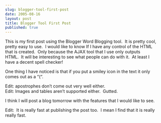 ```yaml
---
slug: blogger-tool-first-post
date: 2005-08-16
layout: post
title: Blogger Tool First Post
published: true
---
```

This is my first post using the Blogger Word Blogging tool.  It is pretty cool, pretty easy to use.  I would like to know If I have any control of the HTML that is created.  Only because the AJAX tool that I use only outputs HTML.  It will be interesting to see what people can do with it.  At least I have a decent spell checker! <p />One thing I have noticed is that if you put a smiley icon in the text it only comes out as a “(“.<p />Edit: apostrophes don’t come out very well either.<br />Edit: Images and tables aren’t supported either.  Gutted.<p />I think I will post a blog tomorrow with the features that I would like to see.<p />Edit:  It is really fast at publishing the post too.  I mean I find that it is really really fast.<div class="blogger-post-footer"><img class="posterous_download_image" src="https://blogger.googleusercontent.com/tracker/8109338-112423209145902478?l=www.kinlan.co.uk%2Findex.html" height="1" alt="" width="1" /></div>

